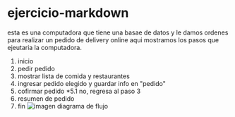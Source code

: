 # ejercicio-markdown
esta es una computadora  que tiene una basae de datos y le damos ordenes para realizar un pedido de delivery online aqui mostramos los pasos que ejeutaria la computadora.
1. inicio
2. pedir pedido
3. mostrar lista de comida y restaurantes
4. ingresar pedido elegido y guardar info en "pedido"
5. cofirmar pedido 
*5.1 no, regresa al paso 3
6. resumen de pedido
7. fin
![imagen diagrama de flujo](http://i68.tinypic.com/14ln6ur.jpg)
